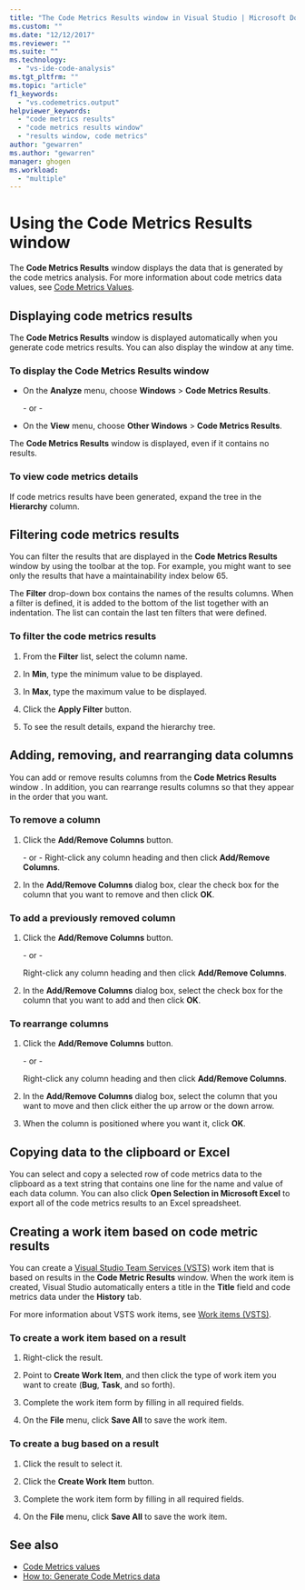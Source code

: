 ```yaml
---
title: "The Code Metrics Results window in Visual Studio | Microsoft Docs"
ms.custom: ""
ms.date: "12/12/2017"
ms.reviewer: ""
ms.suite: ""
ms.technology:
  - "vs-ide-code-analysis"
ms.tgt_pltfrm: ""
ms.topic: "article"
f1_keywords:
  - "vs.codemetrics.output"
helpviewer_keywords:
  - "code metrics results"
  - "code metrics results window"
  - "results window, code metrics"
author: "gewarren"
ms.author: "gewarren"
manager: ghogen
ms.workload:
  - "multiple"
---
```

# Using the Code Metrics Results window

The **Code Metrics Results** window displays the data that is generated by the code metrics analysis. For more information about code metrics data values, see [Code Metrics Values](../code-quality/code-metrics-values.md).

## Displaying code metrics results

The **Code Metrics Results** window is displayed automatically when you generate code metrics results. You can also display the window at any time.

### To display the Code Metrics Results window

- On the **Analyze** menu, choose **Windows** > **Code Metrics Results**.

   \- or -

- On the **View** menu, choose **Other Windows** > **Code Metrics Results**.

The **Code Metrics Results** window is displayed, even if it contains no results.

### To view code metrics details

If code metrics results have been generated, expand the tree in the **Hierarchy** column.

## Filtering code metrics results

You can filter the results that are displayed in the **Code Metrics Results** window by using the toolbar at the top. For example, you might want to see only the results that have a maintainability index below 65.

The **Filter** drop-down box contains the names of the results columns. When a filter is defined, it is added to the bottom of the list together with an indentation. The list can contain the last ten filters that were defined.

### To filter the code metrics results

1.  From the **Filter** list, select the column name.

2.  In **Min**, type the minimum value to be displayed.

3.  In **Max**, type the maximum value to be displayed.

4.  Click the **Apply Filter** button.

5.  To see the result details, expand the hierarchy tree.

## Adding, removing, and rearranging data columns

You can add or remove results columns from the **Code Metrics Results** window . In addition, you can rearrange results columns so that they appear in the order that you want.

### To remove a column

1. Click the **Add/Remove Columns** button.

     \- or -
     Right-click any column heading and then click **Add/Remove Columns**.

1. In the **Add/Remove Columns** dialog box, clear the check box for the column that you want to remove and then click **OK**.

### To add a previously removed column

1. Click the **Add/Remove Columns** button.

     \- or -

     Right-click any column heading and then click **Add/Remove Columns**.

1. In the **Add/Remove Columns** dialog box, select the check box for the column that you want to add and then click **OK**.

### To rearrange columns

1. Click the **Add/Remove Columns** button.

     \- or -

     Right-click any column heading and then click **Add/Remove Columns**.

1. In the **Add/Remove Columns** dialog box, select the column that you want to move and then click either the up arrow or the down arrow.

1. When the column is positioned where you want it, click **OK**.

## Copying data to the clipboard or Excel

You can select and copy a selected row of code metrics data to the clipboard as a text string that contains one line for the name and value of each data column. You can also click **Open Selection in Microsoft Excel** to export all of the code metrics results to an Excel spreadsheet.

## Creating a work item based on code metric results

You can create a [Visual Studio Team Services (VSTS)](/vsts/index) work item that is based on results in the **Code Metric Results** window. When the work item is created, Visual Studio automatically enters a title in the **Title** field and code metrics data under the **History** tab.

For more information about VSTS work items, see [Work items (VSTS)](/vsts/work/work-items/index).

### To create a work item based on a result

1.  Right-click the result.

2.  Point to **Create Work Item**, and then click the type of work item you want to create (**Bug**, **Task**, and so forth).

3.  Complete the work item form by filling in all required fields.

4.  On the **File** menu, click **Save All** to save the work item.

### To create a bug based on a result

1.  Click the result to select it.

2.  Click the **Create Work Item** button.

3.  Complete the work item form by filling in all required fields.

4.  On the **File** menu, click **Save All** to save the work item.

## See also

- [Code Metrics values](../code-quality/code-metrics-values.md)
- [How to: Generate Code Metrics data](../code-quality/how-to-generate-code-metrics-data.md)